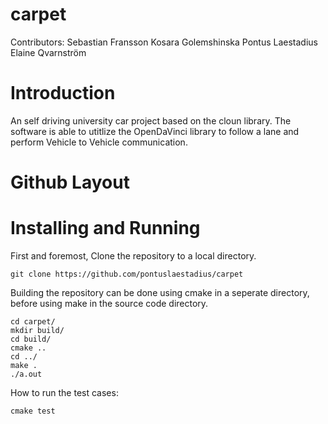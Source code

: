 # carpet
Contributors:
Sebastian Fransson
Kosara Golemshinska
Pontus Laestadius
Elaine Qvarnström

# Introduction
An self driving university car project based on the cloun library. The software is able to utitlize the OpenDaVinci library to follow a lane and perform Vehicle to Vehicle communication.


# Github Layout




# Installing and Running

First and foremost, Clone the repository to a local directory.
```
git clone https://github.com/pontuslaestadius/carpet
```
Building the repository can be done using cmake in a seperate directory, before using make in the source code directory.
```
cd carpet/
mkdir build/
cd build/
cmake ..
cd ../
make .
./a.out
```

How to run the test cases:
```
cmake test
```




